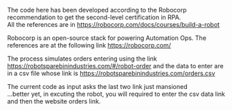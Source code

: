 The code here has been developed according to the Robocorp recommendation to get the second-level certification in RPA.   
All the references are in https://robocorp.com/docs/courses/build-a-robot

Robocorp is an open-source stack for powering Automation Ops.
The references are at the following link https://robocorp.com/

The process simulates orders entering using the link https://robotsparebinindustries.com/#/robot-order
and the data to enter are in a csv file whose link is https://robotsparebinindustries.com/orders.csv


The current code as input asks the last two link just mansioned   
...better yet, in excuting the robot, you will required to enter the csv data link and then the website orders link.




